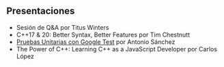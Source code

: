 ## Presentaciones

- Sesión de Q&A por Titus Winters
- C++17 & 20: Better Syntax, Better Features por Tim Chestnutt
- [Pruebas Unitarias con Google Test](./Presentations/29-07-2021_Googletest.pdf) por Antonio Sánchez
- The Power of C++: Learning C++ as a JavaScript Developer por Carlos López